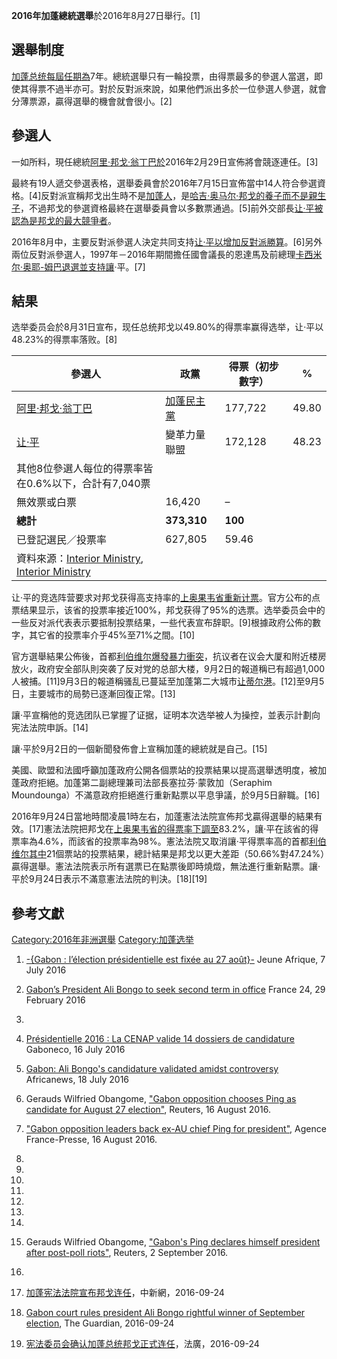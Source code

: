 **2016年加蓬總統選舉**於2016年8月27日舉行。\[1\]

## 選舉制度

[加蓬总统每屆任期為](../Page/加蓬总统.md "wikilink")7年。總統選舉只有一輪投票，由得票最多的參選人當選，即使其得票不過半亦可。對於反對派來說，如果他們派出多於一位參選人參選，就會分薄票源，贏得選舉的機會就會很小。\[2\]

## 參選人

一如所料，現任總統[阿里·邦戈·翁丁巴於](../Page/阿里·邦戈·翁丁巴.md "wikilink")2016年2月29日宣佈將會競逐連任。\[3\]

最終有19人遞交參選表格，選舉委員會於2016年7月15日宣佈當中14人符合參選資格。\[4\]反對派宣稱邦戈出生時不是[加蓬人](../Page/加蓬.md "wikilink")，是[哈吉·奥马尔·邦戈的養子而不是親生子](../Page/哈吉·奥马尔·邦戈.md "wikilink")，不過邦戈的參選資格最終在選舉委員會以多數票通過。\[5\]前外交部長[让·平被認為是邦戈的最大競爭者](../Page/让·平.md "wikilink")。

2016年8月中，主要反對派參選人決定共同支持[让·平以增加反對派勝算](../Page/让·平.md "wikilink")。\[6\]另外兩位反對派參選人，1997年－2016年期間擔任國會議長的恩達馬及前總理[卡西米尔·奥耶-姆巴退選並支持讓](https://zh.wikipedia.org/wiki/卡西米尔·奥耶-姆巴 "wikilink")·平。\[7\]

## 結果

选举委员会於8月31日宣布，现任总统邦戈以49.80%的得票率赢得选举，让·平以48.23%的得票率落败。\[8\]

| 參選人                                                                                                                                                                       | 政黨                                                      | 得票（初步數字） | %     |
| ------------------------------------------------------------------------------------------------------------------------------------------------------------------------- | ------------------------------------------------------- | -------- | ----- |
| [阿里·邦戈·翁丁巴](../Page/阿里·邦戈·翁丁巴.md "wikilink")                                                                                                                              | [加蓬民主黨](https://zh.wikipedia.org/wiki/加蓬民主黨 "wikilink") | 177,722  | 49.80 |
| [让·平](../Page/让·平.md "wikilink")                                                                                                                                          | 變革力量聯盟                                                  | 172,128  | 48.23 |
| 其他8位參選人每位的得票率皆在0.6%以下，合計有7,040票                                                                                                                                           |                                                         |          |       |
| 無效票或白票                                                                                                                                                                    | 16,420                                                  | –        |       |
| **總計**                                                                                                                                                                    | **373,310**                                             | **100**  |       |
| 已登記選民／投票率                                                                                                                                                                 | 627,805                                                 | 59.46    |       |
| 資料來源：[Interior Ministry](https://twitter.com/MinInterieurGA/status/771022527871197184), [Interior Ministry](https://twitter.com/MinInterieurGA/status/771022817026576385) |                                                         |          |       |

让·平的竞选阵营要求对邦戈获得高支持率的[上奥果韦省重新计票](https://zh.wikipedia.org/wiki/上奥果韦省 "wikilink")。官方公布的点票结果显示，该省的投票率接近100%，邦戈获得了95%的选票。选举委员会中的一些反对派代表表示要抵制投票结果，一些代表宣布辞职。\[9\]根據政府公佈的數字，其它省的投票率介乎45%至71%之間。\[10\]

官方選舉結果公佈後，首都[利伯维尔爆發暴力衝突](../Page/利伯维尔.md "wikilink")，抗议者在议会大厦和附近楼房放火，政府安全部队則突袭了反对党的总部大楼，9月2日的報道稱已有超過1,000人被捕。\[11\]9月3日的報道稱骚乱已蔓延至加蓬第二大城市[让蒂尔港](https://zh.wikipedia.org/wiki/让蒂尔港 "wikilink")。\[12\]至9月5日，主要城市的局勢已逐漸回復正常。\[13\]

讓·平宣稱他的竞选团队已掌握了证据，证明本次选举被人为操控，並表示計劃向宪法法院申訴。\[14\]

讓·平於9月2日的一個新聞發佈會上宣稱加蓬的總統就是自己。\[15\]

美國、歐盟和法國呼籲加蓬政府公開各個票站的投票結果以提高選舉透明度，被加蓬政府拒絕。加蓬第二副總理兼司法部長塞拉芬·蒙敦加（Seraphim
Moundounga）不滿意政府拒絕進行重新點票以平息爭議，於9月5日辭職。\[16\]

2016年9月24日當地時間凌晨1時左右，加蓬憲法法院宣佈邦戈贏得選舉的結果有效。\[17\]憲法法院把邦戈在[上奥果韦省的得票率下調至](https://zh.wikipedia.org/wiki/上奥果韦省 "wikilink")83.2%，讓·平在該省的得票率為4.6%，而該省的投票率為98%。憲法法院又取消讓·平得票率高的首都[利伯维尔其中](../Page/利伯维尔.md "wikilink")21個票站的投票結果，總計結果是邦戈以更大差距（50.66%對47.24%）贏得選舉。憲法法院表示所有選票已在點票後即時燒燬，無法進行重新點票。讓·平於9月24日表示不滿意憲法法院的判決。\[18\]\[19\]

## 參考文獻

[Category:2016年非洲選舉](https://zh.wikipedia.org/wiki/Category:2016年非洲選舉 "wikilink")
[Category:加蓬选举](https://zh.wikipedia.org/wiki/Category:加蓬选举 "wikilink")

1.  [-{Gabon : l’élection présidentielle est fixée au 27
    août}-](http://www.jeuneafrique.com/331576/politique/gabon-lelection-presidentielle-fixee-27-aout/)
    Jeune Afrique, 7 July 2016

2.  [Gabon’s President Ali Bongo to seek second term in
    office](http://www.france24.com/en/20160229-gabon-president-ali-bongo-seek-second-term)
    France 24, 29 February 2016

3.
4.  [Présidentielle 2016 : La CENAP valide 14 dossiers de
    candidature](http://www.gaboneco.com/presidentielle-2016-la-cenap-valide-14-dossiers-de-candidature.html)
    Gaboneco, 16 July 2016

5.  [Gabon: Ali Bongo's candidature validated amidst
    controversy](http://www.africanews.com/2016/07/18/gabon-ali-bongo-s-candidature-validated-amidst-controversy/)
    Africanews, 18 July 2016

6.  Gerauds Wilfried Obangome, ["Gabon opposition chooses Ping as
    candidate for August 27
    election"](http://www.reuters.com/article/us-gabon-election-idUSKCN10R2AL),
    Reuters, 16 August 2016.

7.  ["Gabon opposition leaders back ex-AU chief Ping for
    president"](http://www.france24.com/en/20160816-gabon-opposition-leaders-back-ex-au-chief-ping-president),
    Agence France-Presse, 16 August 2016.

8.

9.
10.

11.

12.

13.
14.
15. Gerauds Wilfried Obangome, ["Gabon's Ping declares himself president
    after post-poll
    riots"](http://www.reuters.com/article/us-gabon-election-idUSKCN1181FS),
    Reuters, 2 September 2016.

16.

17. [加蓬宪法法院宣布邦戈连任](http://www.chinanews.com/gj/2016/09-24/8013654.shtml)，中新網，2016-09-24

18. [Gabon court rules president Ali Bongo rightful winner of September
    election](https://www.theguardian.com/world/2016/sep/24/gabon-court-rules-president-ali-bongo-rightful-winner-of-september-election),
    The Guardian, 2016-09-24

19. [宪法委员会确认加蓬总统邦戈正式连任](http://cn.rfi.fr/%E6%94%BF%E6%B2%BB/20160924-%E5%AE%AA%E6%B3%95%E5%A7%94%E5%91%98%E4%BC%9A%E7%A1%AE%E8%AE%A4%E5%8A%A0%E8%93%AC%E6%80%BB%E7%BB%9F%E9%82%A6%E6%88%88%E6%AD%A3%E5%BC%8F%E8%BF%9E%E4%BB%BB)，法廣，2016-09-24
